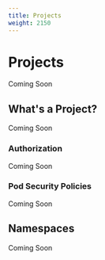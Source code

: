 ```yaml
---
title: Projects
weight: 2150
---
```


# Projects

Coming Soon

## What's a Project?

Coming Soon

### Authorization

Coming Soon

### Pod Security Policies

Coming Soon

## Namespaces

Coming Soon
